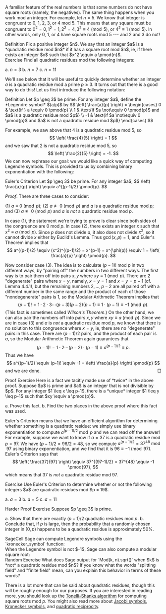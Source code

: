 A familiar feature of the real numbers is that some numbers do not have square roots (namely, the negatives). The same thing happens when you work mod an integer. For example, let $n = 5$. We know that integer is congruent to 0, 1, 2, 3, or 4 mod 5. This means that any square must be congruent to $0^2 = 0, 1^2 = 1, 2^2 = 4, 3^2 \equiv 4 \pmod{5}$, or $4^2 \equiv 1 \pmod{5}$. In other words, only 0, 1, or 4 have square roots mod 5 --- and 2 and 3 do not!

<div class="element">
<span class="label">Definition</span>
Fix a positive integer $n$. We say that an integer $a$ is a *quadratic residue mod $n$* if it has a square root mod $n$, ie, if there exists an integer $x$ such that $x^2 \equiv a \pmod{n}$.  
</div>

<div class="element">
<span class="label">Exercise</span>
Find all quadratic residues mod the following integers:

a. $n = 3$
b. $n = 7$
c. $n = 11$
</div>

We'll see below that it will be useful to quickly determine whether an integer $a$ is a quadratic residue mod a prime $p \geq 3$. It turns out that there is a good way to do this! Let us first introduce the following notation:

<div class="element">
<span class="label">Definition</span>
Let $p \geq 3$ be prime. For any integer $a$, define the *Legendre symbol* $(a/p)$ by
$$ \left( \frac{a}{p} \right) = \begin{cases} 0 & \text{if } a \equiv 0 \pmod{p} \\
1 & \text{if $a \not\equiv 0 \pmod{p}$ and $a$ is a quadratic residue mod $p$} \\
-1 & \text{if $a \not\equiv 0 \pmod{p}$ and $a$ is not a quadratic residue mod $p$} \end{cases} $$
</div>

For example, we saw above that 4 is a quadratic residue mod 5, so
$$ \left( \frac{4}{5} \right) = 1 $$
and we saw that 2 is not a quadratic residue mod 5, so
$$ \left( \frac{2}{5} \right) = -1. $$
We can now rephrase our goal: we would like a quick way of computing Legendre symbols. This is provided to us by combining binary exponentiation with the following: 

<div class="element">
<span class="label">Euler's Criterion</span>
Let $p \geq 3$ be prime. For any integer $a$, 
$$ \left( \frac{a}{p} \right) \equiv a^{(p-1)/2} \pmod{p}. $$
</div>

*Proof*. There are three cases to consider: 

(1) $a \equiv 0 \pmod{p}$;
(2) $a \not\equiv 0 \pmod{p}$ and $a$ is a quadratic residue mod $p$; and 
(3) $a \not\equiv 0 \pmod{p}$ and $a$ is *not* a quadratic residue mod $p$. 

In case (1), the statement we're trying to prove is clear since both sides of the congruence are 0 mod $p$. In case (2), there exists an integer $x$ such that $x^2 \equiv a \pmod{p}$. Since $p$ does not divide $a$, it also does not divide $x^2$, so it cannot divide $x$ either by Euclid's Lemma. Thus $\gcd(x, p) = 1$, and Euler's Theorem implies that
$$ a^{(p-1)/2} \equiv (x^2)^{(p-1)/2} = x^{p-1} = x^{\phi(p)} \equiv 1 = \left( \frac{a}{p} \right) \pmod{p}. $$

Now consider case (3). The idea is to calculate $(p-1)!$ mod $p$ in two different ways, by "pairing off" the numbers in two different ways. The first way is to pair them off into pairs $x, y$ where $xy \equiv 1 \pmod{p}$. There are 2 "degenerate" pairs where $x = y$, namely, $x = y = 1$ and $x = y = p-1$ (cf. Lemma 4.4.1), but the remaining numbers $2, \dotsc, p-2$ are all paired off with a different number in the same range and the product of each of those "nondegenerate" pairs is 1, so the Modular Arithmetic Theorem implies that
$$ (p-1)! = 1 \cdot 2 \cdot 3 \cdots (p-3) (p-2) (p-1) \equiv 1 \cdot (p-1) \equiv -1 \pmod{p}. $$
(This fact is sometimes called *Wilson's Theorem*.) On the other hand, we can also pair the numbers off into pairs $x, y$ where $xy \equiv a \pmod{p}$. Since we are in case (3) and $a$ is *not* a quadratic residue mod $p$, we know that there is no solution to this congruence where $x = y$, ie, there are no "degenerate" pairs in this case. There are $(p-1)/2$ pairs, and the product of each pair is $a$, so the Modular Arithmetic Theorem again guarantees that 
$$ (p-1)! = 1 \cdot 2 \cdots (p-2) \cdot (p-1) \equiv a^{(p-1)/2} \equiv{p}. $$
Thus we have
$$ a^{(p-1)/2} \equiv (p-1)! \equiv -1 = \left( \frac{a}{p} \right) \pmod{p} $$
and we are done. <span style="float: right;">$\Box$</span>

<div class="element">
<span class="label">Proof Exercise</span>
Here is a fact we tacitly made use of *twice* in the above proof. Suppose $p$ is prime and $a$ is an integer that is not divisible by $p$. For any integer $1 \leq x \leq p-1$, there is a *unique* integer $1 \leq y \leq p-1$ such that $xy \equiv a \pmod{p}$. 

a. Prove this fact. 
b. Find the two places in the above proof where this fact was used. 
</div>

Euler's Criterion means that we have an efficient algorithm for determining whether something is a quadratic residue: we simply use binary exponentiation to compute $a^{(p-1)/2} \bmod{p}$ and we can read off the answer! For example, suppose we want to know if $a = 37$ is a quadratic residue mod $p = 97$. We have $(p-1)/2 = 96/2 = 48$, so we compute $a^{(p-1)/2} = 37^{48} \bmod{97}$ using binary exponentiation, and we find that it is $96 \equiv -1 \pmod{97}$. Euler's Criterion says that
$$ \left( \frac{37}{97} \right) \equiv 37^{(97-1)/2} = 37^{48} \equiv -1 \pmod{97}, $$
which means that 37 is *not* a quadratic residue mod 97. 

<div class="element">
<span class="label">Exercise</span>
Use Euler's Criterion to determine whether or not the following integers $a$ are quadratic residues mod $p = 19$. 

a. $a = 3$
b. $a = 5$
c. $a = 11$
</div>

<div class="element">
<span class="label">Harder Proof Exercise</span>
Suppose $p \geq 3$ is prime. 

a. Show that there are exactly $(p+1)/2$ quadratic residues mod $p$. 
b. Conclude that, if $p$ is large, then the probability that a randomly chosen integer in $[0, p)$ happens to be a quadratic residue is approximately 50%.
</div>

<div class="element">
<span class="label">SageCell</span>
Sage can compute Legendre symbols using the `kronecker_symbol` function: 
<div class="sage">
<script type="text/x-sage">
kronecker_symbol(33, 97)
</script>
</div>
When the Legendre symbol is not $-1$, Sage can also compute a modular square root: 
<div class="sage">
<script type="text/x-sage">
Mod(33, 97).sqrt()
</script>
</div>
</div>

<div class="element">
<span class="label">Random Exercise</span>
What does Sage output for `Mod(k, n).sqrt()` when $k$ is *not* a quadratic residue mod $n$? If you know what the words "splitting field" and "finite field" mean, can you explain this behavior in terms of these words? 
</div>

There is a lot more that can be said about quadratic residues, though this will be roughly enough for our purposes. If you are interested in reading more, you should look up the [Tonelli-Shanks algorithm](https://en.wikipedia.org/wiki/Tonelli%E2%80%93Shanks_algorithm) for computing square roots mod $p$. You might also read more about [Jacobi symbols](https://en.wikipedia.org/wiki/Jacobi_symbol#Calculating_the_Jacobi_symbol), [Kronecker symbols](https://en.wikipedia.org/wiki/Kronecker_symbol), and [quadratic reciprocity](https://en.wikipedia.org/wiki/Quadratic_reciprocity). 


